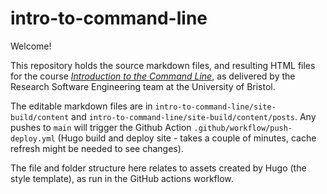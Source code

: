 # intro-to-command-line

Welcome!

This repository holds the source markdown files, and resulting HTML files for the course [_Introduction to the Command Line_](https://altanner.github.io/intro-to-command-line/), as delivered by the Research Software Engineering team at the University of Bristol.

The editable markdown files are in `intro-to-command-line/site-build/content` and `intro-to-command-line/site-build/content/posts`. Any pushes to `main` will trigger the Github Action `.github/workflow/push-deploy.yml` (Hugo build and deploy site - takes a couple of minutes, cache refresh might be needed to see changes).

The file and folder structure here relates to assets created by Hugo (the style template), as run in the GitHub actions workflow.

